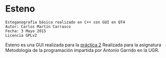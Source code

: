 # Esteno
```Esteganografia básica realizado en C++ con GUI en QT4```<br>
```Autor: Carlos Martín Carrasco ```<br>
```Fecha: 3 Mayo 2015 ```<br>
```Licencia GPLv2 ```<br>

Esteno es una GUI realizada para la [práctica 2](https://github.com/Nitrosito/MP/tree/master/P2%20-%20Estenografia) Realizada para la asignatura Metodologia de la programación impartida por Antonio Garrido en la UGR.
